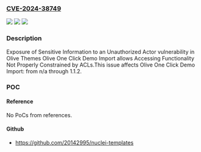### [CVE-2024-38749](https://cve.mitre.org/cgi-bin/cvename.cgi?name=CVE-2024-38749)
![](https://img.shields.io/static/v1?label=Product&message=Olive%20One%20Click%20Demo%20Import&color=blue)
![](https://img.shields.io/static/v1?label=Version&message=n%2Fa%3C%3D%201.1.2%20&color=brighgreen)
![](https://img.shields.io/static/v1?label=Vulnerability&message=CWE-200%20Exposure%20of%20Sensitive%20Information%20to%20an%20Unauthorized%20Actor&color=brighgreen)

### Description

Exposure of Sensitive Information to an Unauthorized Actor vulnerability in Olive Themes Olive One Click Demo Import allows Accessing Functionality Not Properly Constrained by ACLs.This issue affects Olive One Click Demo Import: from n/a through 1.1.2.

### POC

#### Reference
No PoCs from references.

#### Github
- https://github.com/20142995/nuclei-templates

